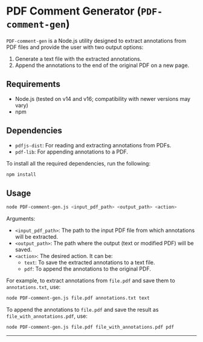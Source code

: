 <!-- ---
title: PDF Comment Generator
author: Prateek
date: 2023-08-21
--- -->

# PDF Comment Generator (`PDF-comment-gen`)

`PDF-comment-gen` is a Node.js utility designed to extract annotations from PDF files and provide the user with two output options:

1. Generate a text file with the extracted annotations.
2. Append the annotations to the end of the original PDF on a new page.

## Requirements

- Node.js (tested on v14 and v16; compatibility with newer versions may vary)
- npm

## Dependencies

- `pdfjs-dist`: For reading and extracting annotations from PDFs.
- `pdf-lib`: For appending annotations to a PDF.

To install all the required dependencies, run the following:

```bash
npm install
```

## Usage

```bash
node PDF-comment-gen.js <input_pdf_path> <output_path> <action>
```

Arguments:

- `<input_pdf_path>`: The path to the input PDF file from which annotations will be extracted.
- `<output_path>`: The path where the output (text or modified PDF) will be saved.
- `<action>`: The desired action. It can be:
  - `text`: To save the extracted annotations to a text file.
  - `pdf`: To append the annotations to the original PDF.

For example, to extract annotations from `file.pdf` and save them to `annotations.txt`, use:

```bash
node PDF-comment-gen.js file.pdf annotations.txt text
```

To append the annotations to `file.pdf` and save the result as `file_with_annotations.pdf`, use:

```bash
node PDF-comment-gen.js file.pdf file_with_annotations.pdf pdf
```

---
